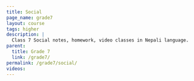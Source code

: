 ```yaml
---
title: Social
page_name: grade7
layout: course
tags: higher
description: |
  Class 7 Social notes, homework, video classes in Nepali language.
parent:
  title: Grade 7
  link: /grade7/
permalink: /grade7/social/
videos:
---
```

